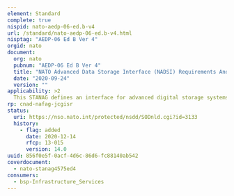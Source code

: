 ```yaml
---
element: Standard
complete: true
nispid: nato-aedp-06-ed.b-v4
url: /standard/nato-aedp-06-ed.b-v4.html
nisptag: "AEDP-06 Ed B Ver 4"
orgid: nato
document:
  org: nato
  pubnum: "AEDP-06 Ed B Ver 4"
  title: "NATO Advanced Data Storage Interface (NADSI) Requirements And Implementation Guide"
  date: "2020-09-24"
  version: ""
applicability: >2
  This STANAG defines an interface for advanced digital storage systems, such as solid state memories or disk arrays, with the aim of providing cross servicing capabilities for NATO nations reconnaissance and surveillance assets as well as the exploitation of the imagery data in any reconnaissance ground station. The interface will be a high data rate port to allow direct download of the imagery and auxiliary data, either at the air platform or at the ground station. Once the memory has been transferred to a reconnaissance exploitation ground station, it can be exploited using normal tools.
rp: cnad-nafag-jcgisr
status:
  uri: https://nso.nato.int/protected/nsdd/SODnld.cgi?id=3133
  history: 
    - flag: added
      date: 2020-12-14
      rfcp: 13-015
      version: 14.0
uuid: 856f0e5f-0acf-4d6c-86d6-fc88140ab542
coverdocument:
  - nato-stanag4575ed4
consumers:
  - bsp-Infrastructure_Services
---
```

